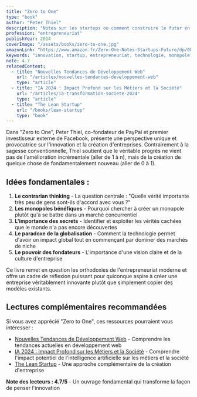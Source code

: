 ```yaml
---
title: "Zero to One"
type: "book"
author: "Peter Thiel"
description: "Notes sur les startups ou comment construire le futur en créant quelque chose de véritablement nouveau"
profession: "entrepreneuriat"
publishYear: 2014
coverImage: "/assets/books/zero-to-one.jpg"
amazonLink: "https://www.amazon.fr/Zero-One-Notes-Startups-Future/dp/0804139296/"
keywords: "innovation, startup, entrepreneuriat, technologie, monopole, concurrence, disruption, futur, création de valeur, venture capital"
note: 4.7
relatedContent:
  - title: "Nouvelles Tendances de Développement Web"
    url: "/articles/nouvelles-tendances-developpement-web"
    type: "article"
  - title: "IA 2024 : Impact Profond sur les Métiers et la Société"
    url: "/articles/ia-transformation-societe-2024"
    type: "article"
  - title: "The Lean Startup"
    url: "/books/lean-startup"
    type: "book"
---
```


Dans "Zero to One", Peter Thiel, co-fondateur de PayPal et premier investisseur externe de Facebook, présente une perspective unique et provocatrice sur l'innovation et la création d'entreprises. Contrairement à la sagesse conventionnelle, Thiel soutient que le véritable progrès ne vient pas de l'amélioration incrémentale (aller de 1 à n), mais de la création de quelque chose de fondamentalement nouveau (aller de 0 à 1).

## Idées fondamentales :

1. **Le contrarian thinking** - La question centrale : "Quelle vérité importante très peu de gens sont-ils d'accord avec vous ?"
2. **Les monopoles bénéfiques** - Pourquoi chercher à créer un monopole plutôt qu'à se battre dans un marché concurrentiel
3. **L'importance des secrets** - Identifier et exploiter les vérités cachées que le monde n'a pas encore découvertes
4. **Le paradoxe de la globalisation** - Comment la technologie permet d'avoir un impact global tout en commençant par dominer des marchés de niche
5. **Le pouvoir des fondateurs** - L'importance d'une vision claire et de la culture d'entreprise

Ce livre remet en question les orthodoxies de l'entrepreneuriat moderne et offre un cadre de réflexion puissant pour quiconque aspire à créer une entreprise véritablement innovante plutôt que simplement copier des modèles existants.

## Lectures complémentaires recommandées

Si vous avez apprécié "Zero to One", ces ressources pourraient vous intéresser :

- [Nouvelles Tendances de Développement Web](/articles/nouvelles-tendances-developpement-web) - Comprendre les tendances actuelles en développement web
- [IA 2024 : Impact Profond sur les Métiers et la Société](/articles/ia-transformation-societe-2024) - Comprendre l'impact potentiel de l'intelligence artificielle sur les métiers et la société
- [The Lean Startup](/books/lean-startup) - Une approche complémentaire de la création d'entreprise

**Note des lecteurs : 4.7/5** - Un ouvrage fondamental qui transforme la façon de penser l'innovation
